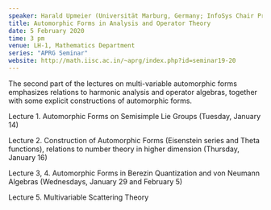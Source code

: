 ```yaml
---
speaker: Harald Upmeier (Universität Marburg, Germany; InfoSys Chair Professor, IISc)
title: Automorphic Forms in Analysis and Operator Theory
date: 5 February 2020
time: 3 pm
venue: LH-1, Mathematics Department
series: "APRG Seminar"
website: http://math.iisc.ac.in/~aprg/index.php?id=seminar19-20
---
```


The second part of the lectures on multi-variable automorphic forms emphasizes relations
to harmonic analysis and operator algebras, together with some explicit constructions
of automorphic forms.

Lecture 1. Automorphic Forms on Semisimple Lie Groups (Tuesday, January 14)

Lecture 2. Construction of Automorphic Forms (Eisenstein series and Theta functions),
relations to number theory in higher dimension (Thursday, January 16)

Lecture 3, 4. Automorphic Forms in Berezin Quantization and von Neumann Algebras (Wednesdays, January 29 and February 5)

Lecture 5. Multivariable Scattering Theory
